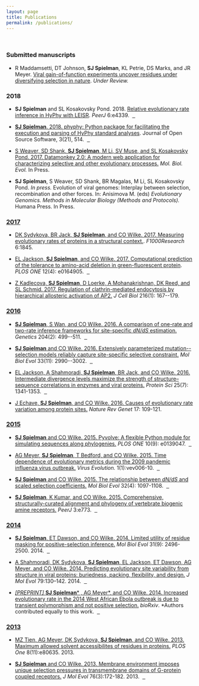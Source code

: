 ```yaml
---
layout: page
title: Publications
permalink: /publications/
---
```


<br>


### Submitted manuscripts

+ R Maddamsetti, DT Johnson, **SJ Spielman**, KL Petrie, DS Marks, and JR Meyer. [Viral gain-of-function experiments uncover residues under diversifying selection in nature](https://doi.org/10.1101/242495). *Under Review.*


### 2018

+ **SJ Spielman** and SL Kosakovsky Pond. 2018. [Relative evolutionary rate inference in HyPhy with LEISR](https://doi.org/10.1101/206011). *PeerJ* 6:e4339. &nbsp;<a href="https://github.com/sjspielman/leisr_validation" class="info-link"><span class="fa fa-github" style = "color:black"> &nbsp;<a href="/files/SpielmanPond2018_PeerJ.pdf" class="info-link"><span class="fa fa-file-pdf-o" style = "color:black">

+ **SJ Spielman**. 2018. [phyphy: Python package for facilitating the execution and parsing of HyPhy standard analyses](https://doi.org/10.21105/joss.00514). Journal of Open Source Software, 3(21), 514. &nbsp;<a href="https://github.com/sjspielman/phyphy" class="info-link"><span class="fa fa-github" style = "color:black"> &nbsp;<a href="/files/Spielman2018_JOSS.pdf" class="info-link"><span class="fa fa-file-pdf-o" style = "color:black">

+ S Weaver, SD Shank, **SJ Spielman**, M Li, SV Muse, and SL Kosakovsky Pond. 2017. [Datamonkey 2.0: A modern web application for characterizing selective and other evolutionary processes.](https://doi.org/10.1093/molbev/msx335) *Mol. Biol. Evol.* In Press. 

+ **SJ Spielman**, S Weaver, SD Shank, BR Magalas, M Li, SL Kosakovsky Pond. *In press.* Evolution of viral genomes: Interplay between selection,
recombination and other forces. In: Anisimova M. (eds) *Evolutionary Genomics. Methods in Molecular Biology (Methods and Protocols).* Humana Press. In Press. &nbsp;<a href="https://github.com/veg/evogenomics_hyphy" class="info-link"><span class="fa fa-github" style = "color:black">


### 2017

+ DK Sydykova, BR Jack, **SJ Spielman**, and CO Wilke. 2017. [Measuring evolutionary rates of proteins in a structural context.](https://f1000research.com/articles/6-1845/v1). *F1000Research* 6:1845. &nbsp;<a href="https://github.com/clauswilke/proteinER/" class="info-link"><span class="fa fa-github" style = "color:black">

+ EL Jackson, **SJ Spielman**, and CO Wilke. 2017. [Computational prediction of the tolerance to amino-acid deletion in green-fluorescent protein](http://journals.plos.org/plosone/article?id=10.1371/journal.pone.0164905). *PLOS ONE* 12(4): e0164905.
&nbsp;<a href="https://github.com/wilkelab/eGFP_deletion_prediction" class="info-link"><span class="fa fa-github" style = "color:black">
&nbsp;<a href="/files/JacksonSpielmanWilke2016_PLOSONE.pdf" class="info-link"><span class="fa fa-file-pdf-o" style = "color:black">


+ Z Kadlecova, **SJ Spielman**, D Loerke, A Mohanakrishnan, DK Reed, and SL Schmid. 2017. [Regulation of clathrin-mediated endocytosis by hierarchical allosteric activation of AP2.](http://jcb.rupress.org/content/216/1/167) *J Cell Biol* 216(1): 167--179.
&nbsp;<a href="/files/Kadlecovaetal2017_JCB.pdf" class="info-link"><span class="fa fa-file-pdf-o" style = "color:black">



### 2016

+ **SJ Spielman**, S Wan, and CO Wilke. 2016. [A comparison of one-rate and two-rate inference frameworks for site-specific *dN/dS* estimation.](http://www.genetics.org/content/early/2016/08/15/genetics.115.185264) *Genetics* 204(2): 499--511.
&nbsp;<a href="https://github.com/sjspielman/dnds_1rate_2rate" class="info-link"><span class="fa fa-github" style = "color:black">
&nbsp;<a href="/files/SpielmanWanWilke2016_Genetics.pdf" class="info-link"><span class="fa fa-file-pdf-o" style = "color:black">

+ **SJ Spielman** and CO Wilke. 2016. [Extensively parameterized mutation--selection models reliably capture site-specific selective constraint.](http://mbe.oxfordjournals.org/content/early/2016/09/08/molbev.msw171) *Mol Biol Evol* 33(11): 2990--3002.
&nbsp;<a href="https://github.com/sjspielman/mutsel_benchmark" class="info-link"><span class="fa fa-github" style = "color:black">
&nbsp;<a href="/files/SpielmanWilke2016_MBE.pdf" class="info-link"><span class="fa fa-file-pdf-o" style = "color:black">

+ EL Jackson, A Shahmoradi, **SJ Spielman**, BR Jack, and CO Wilke. 2016. [Intermediate divergence levels maximize the strength of structure–sequence correlations in enzymes and viral proteins.](http://onlinelibrary.wiley.com/doi/10.1002/pro.2920/full) *Protein Sci* 25(7): 1341-1353.
&nbsp;<a href="https://github.com/wilkelab/rate_variability_variation" class="info-link"><span class="fa fa-github" style = "color:black">
&nbsp;<a href="/files/Jacksonetal2016_ProtSci.pdf" class="info-link"><span class="fa fa-file-pdf-o" style = "color:black">

+ J Echave, **SJ Spielman**, and CO Wilke. 2016. [Causes of evolutionary rate variation among protein sites.](http://dx.doi.org/10.1038/nrg.2015.18) *Nature Rev Genet* 17: 109-121.
&nbsp;<a href="/files/EchaveSpielmanWilke2016_NRG.pdf" class="info-link"><span class="fa fa-file-pdf-o" style = "color:black">


### 2015

+ **SJ Spielman** and CO Wilke. 2015. [Pyvolve: A flexible Python module for simulating sequences along phylogenies.](http://journals.plos.org/plosone/article?id=10.1371/journal.pone.0139047) *PLOS ONE* 10(9): e0139047.
&nbsp;<a href="https://github.com/sjspielman/pyvolve" class="info-link"><span class="fa fa-github" style = "color:black">
&nbsp;<a href="/files/SpielmanWilke2015_PLoSONE.pdf" class="info-link"><span class="fa fa-file-pdf-o" style = "color:black">

+ AG Meyer, **SJ Spielman**, T Bedford, and CO Wilke. 2015. [Time dependence of evolutionary metrics
during the 2009 pandemic influenza virus outbreak.](http://ve.oxfordjournals.org/content/1/1/vev006)  *Virus Evolution.* 1(1):vev006-10.
&nbsp;<a href="https://github.com/wilkelab/influenza_pH1N1_timecourse" class="info-link"><span class="fa fa-github" style = "color:black">
&nbsp;<a href="/files/Meyeretal2015_VE.pdf" class="info-link"><span class="fa fa-file-pdf-o" style = "color:black">


+ **SJ Spielman** and CO Wilke. 2015. [The relationship between *dN/dS* and scaled selection coefficients.](http://mbe.oxfordjournals.org/content/32/4/1097) *Mol Biol Evol* 32(4): 1097-1108.
&nbsp;<a href="http://github.com/clauswilke/Omega_Mutsel" class="info-link"><span class="fa fa-github" style = "color:black">
&nbsp;<a href="/files/SpielmanWilke2015_MBE.pdf" class="info-link"><span class="fa fa-file-pdf-o" style = "color:black">


+ **SJ Spielman**, K Kumar, and CO Wilke. 2015. [Comprehensive, structurally-curated alignment and phylogeny of vertebrate biogenic amine receptors.](http://dx.doi.org/10.7717/peerj.773) *PeerJ* 3:e773.
&nbsp;<a href="http://github.com/sjspielman/amine_receptors" class="info-link"><span class="fa fa-github" style = "color:black">
&nbsp;<a href="/files/SpielmanKumarWilke2015_PeerJ.pdf" class="info-link"><span class="fa fa-file-pdf-o" style = "color:black">


### 2014


+ **SJ Spielman**, ET Dawson, and CO Wilke. 2014. [Limited utility of residue masking for positive-selection inference.](http://mbe.oxfordjournals.org/content/31/9/2496.long) *Mol Biol Evol* 31(9): 2496-2500. 2014.
&nbsp;<a href="http://github.com/sjspielman/alignment_filtering" class="info-link"><span class="fa fa-github" style = "color:black">
&nbsp;<a href="/files/SpielmanDawsonWilke2014_MBE.pdf" class="info-link"><span class="fa fa-file-pdf-o" style = "color:black">


+ A Shahmoradi, DK Sydykova, **SJ Spielman**, EL Jackson, ET Dawson, AG Meyer, and CO Wilke. 2014. [Predicting evolutionary site variability from structure in viral proteins: buriedness, packing, flexibility, and design.](http://dx.doi.org/10.1007/s00239-014-9644-x) *J Mol Evol* 79:130–142. 2014.
&nbsp;<a href="https://github.com/clauswilke/structural_prediction_of_ER" class="info-link"><span class="fa fa-github" style = "color:black">
&nbsp;<a href="/files/Shahmoradietal2014_JME.pdf" class="info-link"><span class="fa fa-file-pdf-o" style = "color:black">


+ *[PREPRINT]* **SJ Spielman**\* , AG Meyer\*, and CO Wilke. 2014. [Increased evolutionary rate in the 2014 West African Ebola outbreak is due to transient polymorphism and not positive selection.](http://dx.doi.org/10.1101/011429) *bioRxiv*. \*Authors contributed equally to this work.&nbsp;&nbsp;<a href="https://github.com/wilkelab/EBOV_H1N1" class="info-link"><span class="fa fa-github" style = "color:black"> &nbsp;<a href="/files/SpielmanMeyerWilke2014_bioRxiv.pdf" class="info-link"><span class="fa fa-file-pdf-o" style = "color:black">



### 2013

+ MZ Tien, AG Meyer, DK Sydykova, **SJ Spielman**, and CO Wilke. 2013. [Maximum allowed solvent accessibilites of residues in proteins.](http://journals.plos.org/plosone/article?id=10.1371/journal.pone.0080635) *PLOS One* 8(11):e80635. 2013.
&nbsp;<a href="/files/Tienetal2013_PLoSONE.pdf" class="info-link"><span class="fa fa-file-pdf-o" style = "color:black">


+ **SJ Spielman** and CO Wilke. 2013. [Membrane environment imposes unique selection pressures in transmembrane domains of G-protein coupled receptors.](http://link.springer.com/article/10.1007%2Fs00239-012-9538-8) *J Mol Evol* 76(3):172-182. 2013.
&nbsp;<a href="http://github.com/sjspielman/mammalian_gpcr_selection" class="info-link"><span class="fa fa-github" style = "color:black">
&nbsp;<a href="/files/SpielmanWilke2013_JME.pdf" class="info-link"><span class="fa fa-file-pdf-o" style = "color:black">
